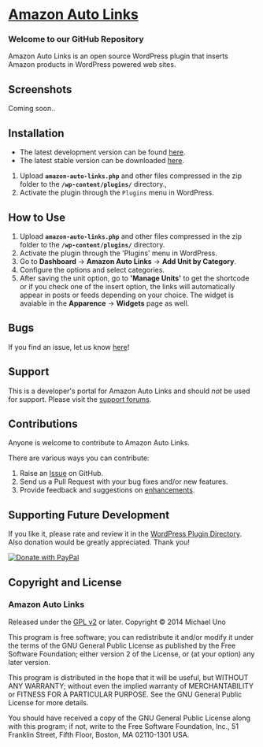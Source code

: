 # [Amazon Auto Links](http://wordpress.org/plugins/amazon-auto-links/) #

### Welcome to our GitHub Repository

Amazon Auto Links is an open source WordPress plugin that inserts Amazon products in WordPress powered web sites.

## Screenshots ##
Coming soon..

## Installation ##

- The latest development version can be found [here](https://github.com/michaeluno/amazon-auto-links/branches). 
- The latest stable version can be downloaded [here](http://downloads.wordpress.org/plugin/amazon-auto-links.latest-stable.zip).

1. Upload **`amazon-auto-links.php`** and other files compressed in the zip folder to the **`/wp-content/plugins/`** directory.,
2. Activate the plugin through the `Plugins` menu in WordPress.

## How to Use ##

1. Upload **`amazon-auto-links.php`** and other files compressed in the zip folder to the **`/wp-content/plugins/`** directory.
2. Activate the plugin through the 'Plugins' menu in WordPress.
3. Go to **Dashboard** -> **Amazon Auto Links** -> **Add Unit by Category**.
4. Configure the options and select categories.
5. After saving the unit option, go to **'Manage Units'** to get the shortcode or if you check one of the insert option, the links will automatically appear in posts or feeds depending on your choice. The widget is avaiable in the **Apparence** -> **Widgets** page as well.

## Bugs ##
If you find an issue, let us know [here](https://github.com/michaeluno/amazon-auto-links/issues)!

## Support ##
This is a developer's portal for Amazon Auto Links and should _not_ be used for support. Please visit the [support forums](http://wordpress.org/support/plugin/amazon-auto-links).

## Contributions ##
Anyone is welcome to contribute to Amazon Auto Links.

There are various ways you can contribute:

1. Raise an [Issue](https://github.com/michaeluno/amazon-auto-links/issues) on GitHub.
2. Send us a Pull Request with your bug fixes and/or new features.
3. Provide feedback and suggestions on [enhancements](https://github.com/michaeluno/amazon-auto-links/issues?direction=desc&labels=Enhancement&page=1&sort=created&state=open).

## Supporting Future Development ##

If you like it, please rate and review it in the [WordPress Plugin Directory](http://wordpress.org/support/view/plugin-reviews/amazon-auto-links?filter=5). Also donation would be greatly appreciated. Thank you!

[![Donate with PayPal](https://www.paypal.com/en_US/i/btn/x-click-but04.gif)](http://en.michaeluno.jp/donate) 

## Copyright and License ##

### Amazon Auto Links ###
Released under the [GPL v2](./LICENSE.txt) or later.
Copyright © 2014 Michael Uno

This program is free software; you can redistribute it and/or modify
it under the terms of the GNU General Public License as published by
the Free Software Foundation; either version 2 of the License, or
(at your option) any later version.

This program is distributed in the hope that it will be useful,
but WITHOUT ANY WARRANTY; without even the implied warranty of
MERCHANTABILITY or FITNESS FOR A PARTICULAR PURPOSE.  See the
GNU General Public License for more details.

You should have received a copy of the GNU General Public License along
with this program; if not, write to the Free Software Foundation, Inc.,
51 Franklin Street, Fifth Floor, Boston, MA 02110-1301 USA.